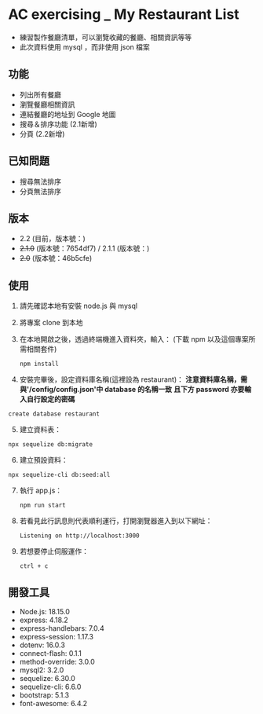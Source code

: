 # AC exercising _ My Restaurant List

- 練習製作餐廳清單，可以瀏覽收藏的餐廳、相關資訊等等
- 此次資料使用 mysql ，而非使用 json 檔案

## 功能

- 列出所有餐廳
- 瀏覽餐廳相關資訊
- 連結餐廳的地址到 Google 地圖
- 搜尋＆排序功能 (2.1新增)
- 分頁 (2.2新增)

## 已知問題

- 搜尋無法排序
- 分頁無法排序

## 版本

- 2.2 (目前，版本號：)
- ~~2.1.0~~ (版本號：7654df7) / 2.1.1 (版本號：)
- ~~2.0~~ (版本號：46b5cfe)

## 使用

1. 請先確認本地有安裝 node.js 與 mysql

2. 將專案 clone 到本地

3. 在本地開啟之後，透過終端機進入資料夾，輸入：
   (下載 npm 以及這個專案所需相關套件)

   ```
   npm install
   ```

4. 安裝完畢後，設定資料庫名稱(這裡設為 restaurant)：
   **注意資料庫名稱，需與'/config/config.json'中 database 的名稱一致**
   **且下方 password 亦要輸入自行設定的密碼**
  
  ```
  create database restaurant
  ```

5. 建立資料表：
  
  ```
  npx sequelize db:migrate
  ```
6. 建立預設資料：

  ```
  npx sequelize-cli db:seed:all
  ```

7. 執行 app.js：

   ```
   npm run start
   ```

8. 若看見此行訊息則代表順利運行，打開瀏覽器進入到以下網址：

   ```
   Listening on http://localhost:3000
   ```

9. 若想要停止伺服運作：

   ```
   ctrl + c
   ```

## 開發工具

- Node.js: 18.15.0
- express: 4.18.2
- express-handlebars: 7.0.4
- express-session: 1.17.3
- dotenv: 16.0.3
- connect-flash: 0.1.1
- method-override: 3.0.0
- mysql2: 3.2.0
- sequelize: 6.30.0
- sequelize-cli: 6.6.0
- bootstrap: 5.1.3
- font-awesome: 6.4.2